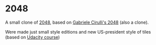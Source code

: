 # 2048
A small clone of [2048](http://gabrielecirulli.github.io/2048/), based on [Gabriele Cirulli's 2048](https://github.com/gabrielecirulli/2048) (also a clone).

Were made just small style editions and new US-president style of tiles (based on [Udacity course](https://www.udacity.com/course/make-your-own-2048--ud248)) 
<!--[Play it here!](...)-->